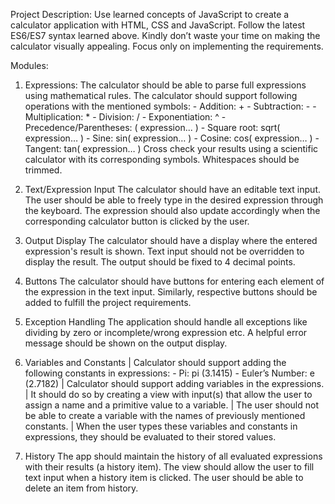 Project Description:
Use learned concepts of JavaScript to create a calculator application with HTML, CSS and JavaScript. Follow the latest ES6/ES7 syntax learned above. Kindly don’t waste your time on making the calculator visually appealing. Focus only on implementing the requirements.

Modules:
1. Expressions:
    The calculator should be able to parse full expressions using mathematical rules.
    The calculator should support following operations with the mentioned symbols:
        - Addition:  +
        - Subtraction: -
        - Multiplication: *
        - Division: /
        - Exponentiation: ^
        - Precedence/Parentheses: ( expression... )
        - Square root: sqrt( expression… )
        - Sine: sin( expression… )
        - Cosine: cos( expression… )
        - Tangent: tan( expression… )
    Cross check your results using a scientific calculator with its corresponding symbols.
    Whitespaces should be trimmed.

2. Text/Expression Input
    The calculator should have an editable text input.
    The user should be able to freely type in the desired expression through the keyboard.
    The expression should also update accordingly when the corresponding calculator button is clicked by the user.

3. Output Display
    The calculator should have a display where the entered expression's result is shown.
    Text input should not be overridden to display the result.
    The output should be fixed to 4 decimal points.

4. Buttons
    The calculator should have buttons for entering each element of the expression in the text input.
    Similarly, respective buttons should be added to fulfill the project requirements.

5. Exception Handling
    The application should handle all exceptions like dividing by zero or incomplete/wrong expression etc.
    A helpful error message should be shown on the output display.

6. Variables and Constants
    | Calculator should support adding the following constants in expressions:
        - Pi: pi (3.1415)
        - Euler’s Number: e (2.7182)
    | Calculator should support adding variables in the expressions.
    | It should do so by creating a view with input(s) that allow the user to assign a name and a primitive value to a variable.
    | The user should not be able to create a variable with the names of previously mentioned constants.
    | When the user types these variables and constants in expressions, they should be evaluated to their stored values.

7. History
    The app should maintain the history of all evaluated expressions with their results (a history item).
    The view should allow the user to fill text input when a history item is clicked.
    The user should be able to delete an item from history.